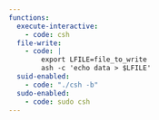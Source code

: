 ```yaml
---
functions:
  execute-interactive:
    - code: csh
  file-write:
    - code: |
        export LFILE=file_to_write
        ash -c 'echo data > $LFILE'
  suid-enabled:
    - code: "./csh -b"
  sudo-enabled:
    - code: sudo csh
---
```

